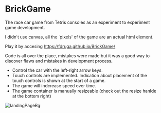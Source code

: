 # BrickGame
The race car game from Tetris consoles as an experiment to experiment game development. 

I didn't use canvas, all the 'pixels' of the game are an actual html element.

Play it by accesing https://fdruga.github.io/BrickGame/

Code is all over the place, mistakes were made but it was a good way to discover flaws and mistakes in development process.

- Control the car with the left-right arrow keys.
- Touch controls are implemented. Indication about placement of the touch controls is shown at the start of a game.
- The game will indcrease speed over time.
- The game container is manually resizeable (check out the resize hanlde at the bottom right)

![landingPageBg](https://user-images.githubusercontent.com/7109351/137454594-51a1d4b4-1a2e-4a13-80bf-cf06e13c2a53.png)
